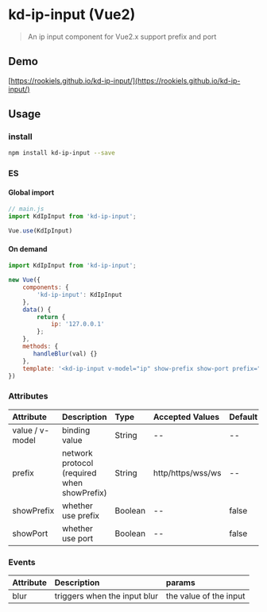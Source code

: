 # kd-ip-input (Vue2)
> An ip input component for Vue2.x
> support prefix and port

## Demo
[https://rookiels.github.io/kd-ip-input/](https://rookiels.github.io/kd-ip-input/)
## Usage

### install
```bash
npm install kd-ip-input --save
```
### ES

#### Global import
```javascript
// main.js
import KdIpInput from 'kd-ip-input';

Vue.use(KdIpInput)
```

#### On demand
```javascript
import KdIpInput from 'kd-ip-input';

new Vue({
    components: {
        'kd-ip-input': KdIpInput
    },
    data() {
        return {
            ip: '127.0.0.1'
        };
    },
    methods: {
       handleBlur(val) {}
    },
    template: '<kd-ip-input v-model="ip" show-prefix show-port prefix="http" @blur="handleBlur"></kd-ip-input>'
})
```

### Attributes
| Attribute | Description | Type | Accepted Values | Default
|:--|:--|:--|:--|:--|
| value / v-model | binding value | String | -- | --
| prefix | network protocol (required when showPrefix) | String | http/https/wss/ws | --
| showPrefix | whether use prefix | Boolean | -- | false
| showPort | whether use port | Boolean | -- | false

### Events
| Attribute | Description | params |
|:--|:--|:--|
| blur | triggers when the input blur | the value of the input